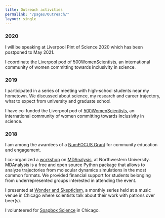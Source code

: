 ```yaml
---
title: Outreach activities
permalink: "/pages/Outreach/"
layout: single
---
```



### 2020

I will be speaking at Liverpool Pint of Science 2020 which has been postponed to May 2021.

I coordinate the Liverpool pod of [500WomenScientists](https://500womenscientists.org), an international community of women committing towards inclusivity in science. 


### 2019

I participated in a series of meeting with high-school students near my hometown. We discussed about science, my research and career trajectory, what to expect from university and graduate school.   

I have co-funded the Liverpool pod of [500WomenScientists](https://500womenscientists.org), an international community of women committing towards inclusivity in science.


### 2018

I am among the awardees of a [NumFOCUS Grant](https://numfocus.org/blog/summer-2018-open-source-development-grants) for community education and engagement.

I  co-organized a [workshop](https://www.mdanalysis.org/WorkshopHackathon2018/) on [MDAnalysis](https://www.mdanalysis.org), at Northwestern University. MDAnalysis is a free and open source Python package that allows to analyze trajectories from molecular dynamics simulations in the most common formats. We provided financial support for students belonging from underrepresented groups interested in attending the event.

I presented at [Wonder and Skepticism](http://www.wonderandskepticism.com/about), a monthly series held at a music venue in Chicago where scientists talk about their work with patrons over beer(s).

I volunteered for [Soapbox Science](http://soapboxscience.org) in Chicago. 
